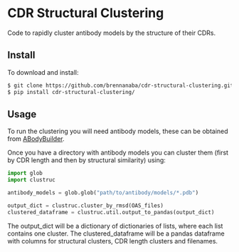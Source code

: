 # CDR Structural Clustering

Code to rapidly cluster antibody models by the structure of their CDRs.

## Install

To download and install:

```bash
$ git clone https://github.com/brennanaba/cdr-structural-clustering.git
$ pip install cdr-structural-clustering/
```

## Usage

To run the clustering you will need antibody models, these can be obtained from <a href="http://opig.stats.ox.ac.uk/webapps/newsabdab/sabpred/abodybuilder/">ABodyBuilder</a>.

Once you have a directory with antibody models you can cluster them (first by CDR length and then by structural similarity) using:


```python
import glob
import clustruc

antibody_models = glob.glob("path/to/antibody/models/*.pdb")

output_dict = clustruc.cluster_by_rmsd(OAS_files)
clustered_dataframe = clustruc.util.output_to_pandas(output_dict)
```

The output_dict will be a dictionary of dictionaries of lists, where each list contains one cluster. The clustered_dataframe will be a pandas dataframe with columns for structural clusters, CDR length clusters and filenames.
